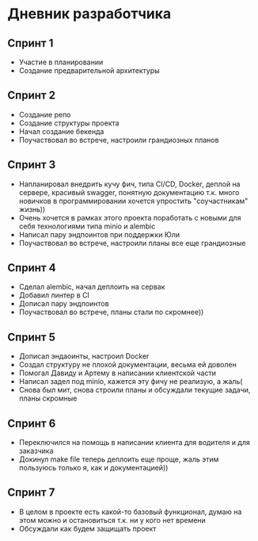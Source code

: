 # Дневник разработчика

## Спринт 1
- Участие в планировании 
- Создание предварительной архитектуры

## Спринт 2
- Создание репо
- Создание структуры проекта
- Начал создание бекенда
- Поучаствовал во встрече, настроили грандиозных планов

## Спринт 3
- Напланировал внедрить кучу фич, типа CI/CD, Docker, деплой на сервере, красивый swagger, понятную документацию т.к. много новичков в программировании хочется упростить "соучастникам" жизнь))
- Очень хочется в рамках этого проекта поработать с новыми для себя технологиями типа minio и alembic
- Написал пару эндпоинтов при поддержки Юли
- Поучаствовал во встрече, настроили планы все еще грандиозные
  
## Спринт 4
- Сделал alembic, начал деплоить на сервак
- Добавил линтер в CI
- Дописал пару эндпоинтов
- Поучаствовал во встрече, планы стали по скромнее))
  
## Спринт 5
- Дописал эндаоинты, настроил Docker
- Создал структуру не плохой документации, весьма ей доволен
- Помогал Давиду и Артему в написании клиентской части
- Написал задел под minio, кажется эту фичу не реализую, а жаль(
- Снова был мит, снова строили планы и обсуждали текущие задачи, планы скромные
   
## Спринт 6
- Переключился на помощь в написании клиента для водителя и для заказчика
- Докинул make file теперь деплоить еще проще, жаль этим пользуюсь только я, как и документацией))
   
## Спринт 7
- В целом в проекте есть какой-то базовый функционал, думаю на этом можно и остановиться т.к. ни у кого нет времени
- Обсуждали как будем защищать проект 
